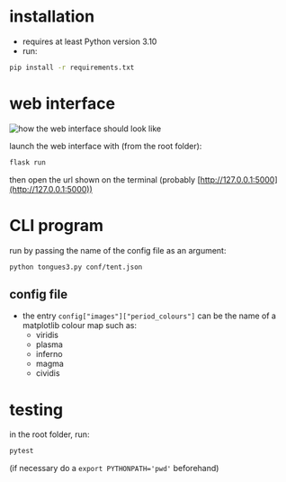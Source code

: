 # installation

- requires at least Python version 3.10
- run:
```bash
pip install -r requirements.txt
```

# web interface

![how the web interface should look like](app-sample "the web interface (example)")

launch the web interface with (from the root folder):
```bash
flask run
```
then open the url shown on the terminal (probably [http://127.0.0.1:5000](http://127.0.0.1:5000))


# CLI program

run by passing the name of the config file as an argument:
```
python tongues3.py conf/tent.json
```

## config file

- the entry `config["images"]["period_colours"]` can be the name of a matplotlib colour map such as:
    - viridis
    - plasma
    - inferno
    - magma
    - cividis


# testing

in the root folder, run:
```bash
pytest
```
(if necessary do a `export PYTHONPATH='pwd'` beforehand)
